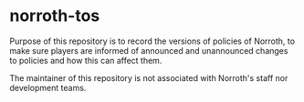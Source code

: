 # norroth-tos

Purpose of this repository is to record the versions of policies of Norroth, to make sure players are informed of announced and unannounced changes to policies and how this can affect them.

The maintainer of this repository is not associated with Norroth's staff nor development teams.
